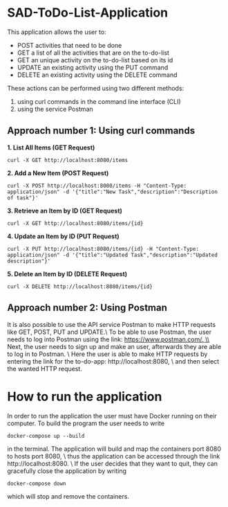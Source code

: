 # SAD-ToDo-List-Application

This application allows the user to:
- POST activities that need to be done
- GET a list of all the activities that are on the to-do-list
- GET an unique activity on the to-do-list based on its id
- UPDATE an existing activity using the PUT command
- DELETE an existing activity using the DELETE command

These actions can be performed using two different methods:
1. using curl commands in the command line interface (CLI)
2. using the service Postman

## Approach number 1: Using curl commands

**1. List All Items (GET Request)**
```
curl -X GET http://localhost:8080/items
```

**2. Add a New Item (POST Request)**
```
curl -X POST http://localhost:8080/items -H "Content-Type: application/json" -d '{"title":"New Task","description":"Description of task"}'
```

**3. Retrieve an Item by ID (GET Request)**
```
curl -X GET http://localhost:8080/items/{id}
```

**4. Update an Item by ID (PUT Request)**
```
curl -X PUT http://localhost:8080/items/{id} -H "Content-Type: application/json" -d '{"title":"Updated Task","description":"Updated description"}'
```

**5. Delete an Item by ID (DELETE Request)**
```
curl -X DELETE http://localhost:8080/items/{id}
```

## Approach number 2: Using Postman
It is also possible to use the API service Postman to make HTTP requests like GET, POST, PUT and UPDATE.\\
To be able to use Postman, the user needs to log into Postman using the link: https://www.postman.com/. \\
Next, the user needs to sign up and make an user, afterwards they are able to log in to Postman. \\
Here the user is able to make HTTP requests by entering the link for the to-do-app: http://localhost:8080, \\
and then select the wanted HTTP request.

# How to run the application
In order to run the application the user must have Docker running on their computer.
To build the program the user needs to write 
```
docker-compose up --build
```
in the terminal. The application will build and map the containers port 8080 to hosts port 8080, \\
thus the application can be accessed through the link http://localhost:8080. \\
If the user decides that they want to quit, they can gracefully close the application by writing
```
docker-compose down
```
which will stop and remove the containers.